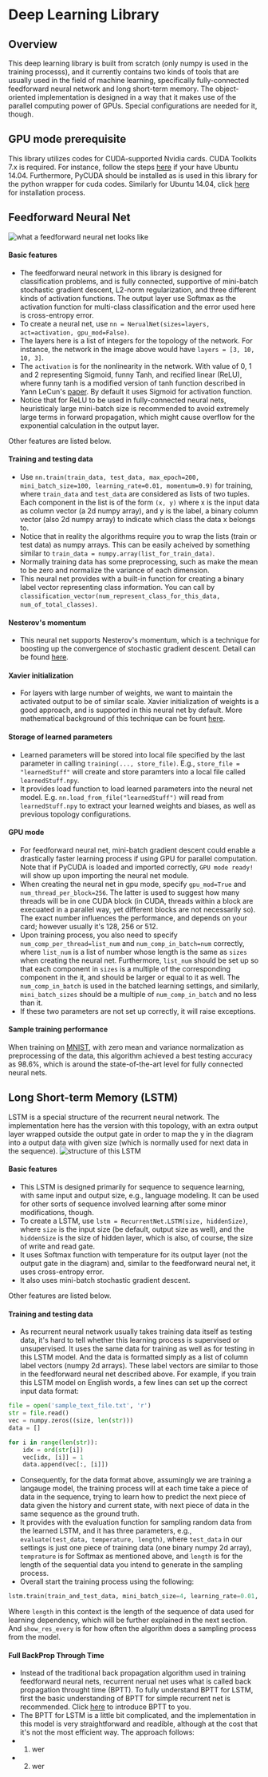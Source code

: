 # Deep Learning Library

## Overview
This deep learning library is built from scratch (only numpy is used in the training processs), and it currently contains two kinds of tools that are usually used in the field of machine learning, specifically fully-connected feedforward neural network and long short-term memory. The object-oriented implementation is designed in a way that it makes use of the parallel computing power of GPUs. Special configurations are needed for it, though.

## GPU mode prerequisite
This library utilizes codes for CUDA-supported Nvidia cards. CUDA Toolkits 7.x is required. For instance, follow the steps [here](http://www.r-tutor.com/gpu-computing/cuda-installation/cuda7.5-ubuntu) if your have Ubuntu 14.04. Furthermore, PyCUDA should be installed as is used in this library for the python wrapper for cuda codes. Similarly for Ubuntu 14.04, click [here](https://wiki.tiker.net/PyCuda/Installation/Linux/Ubuntu) for installation process. 

## Feedforward Neural Net
![what a feedforward neural net looks like](https://github.com/SeanJia/DeepLearningLibrary/blob/master/readme-images/1.png)
#### Basic features
* The feedforward neural network in this library is designed for classification problems, and is fully connected, supportive of mini-batch stochastic gradient descent, L2-norm regularization, and three different kinds of activation functions. The output layer use Softmax as the activation function for multi-class classification and the error used here is cross-entropy error.
* To create a neural net, use `nn = NerualNet(sizes=layers, act=activation, gpu_mod=False)`. 
* The layers here is a list of integers for the topology of the network. For instance, the network in the image above would have `layers = [3, 10, 10, 3]`. 
* The `activation` is for the nonlinearity in the network. With value of 0, 1 and 2 representing Sigmoid, funny Tanh, and recified linear (ReLU), where funny tanh is a modified version of tanh function described in Yann LeCun's [paper](http://yann.lecun.com/exdb/publis/pdf/lecun-98b.pdf). By default it uses Sigmoid for activation function.
* Notice that for ReLU to be used in fully-connected neural nets, heuristicaly large mini-batch size is recommended to avoid extremely large terms in forward propagation, which might cause overflow for the exponential calculation in the output layer.

Other features are listed below.

#### Training and testing data
* Use `nn.train(train_data, test_data, max_epoch=200, mini_batch_size=100, learning_rate=0.01, momentum=0.9)` for training, where `train_data` and `test_data` are considered as lists of two tuples. Each component in the list is of the form `(x, y)` where x is the input data as column vector (a 2d numpy array), and y is the label, a binary column vector (also 2d numpy array) to indicate which class the data x belongs to. 
* Notice that in reality the algorithms require you to wrap the lists (train or test data) as numpy arrays. This can be easily acheived by something similar to `train_data = numpy.array(list_for_train_data)`.
* Normally training data has some preprocessing, such as make the mean to be zero and normalize the variance of each dimension.
* This neural net provides with a built-in function for creating a binary label vector representing class information. You can call by `classification_vector(num_represent_class_for_this_data, num_of_total_classes)`.

#### Nesterov's momentum
* This neural net supports Nesterov's momentum, which is a technique for boosting up the convergence of stochastic gradient descent. Detail can be found [here](https://blogs.princeton.edu/imabandit/2013/04/01/acceleratedgradientdescent/).

#### Xavier initialization
* For layers with large number of weights, we want to maintain the activated output to be of similar scale. Xavier initialization of weights is a good approach, and is supported in this neural net by default. More mathematical background of this technique can be fount [here](http://andyljones.tumblr.com/post/110998971763/an-explanation-of-xavier-initialization).

#### Storage of learned parameters
* Learned parameters will be stored into local file specified by the last parameter in calling `training(..., store_file)`. E.g., `store_file = "learnedStuff"` will create and store paramters into a local file called `learnedStuff.npy`.
* It provides load function to load learned parameters into the neural net model. E.g. `nn.load_from_file("learnedStuff")` will read from `learnedStuff.npy` to extract your learned weights and biases, as well as previous topology configurations.

#### GPU mode
* For feedforward neural net, mini-batch gradient descent could enable a drastically faster learning process if using GPU for parallel computation. Note that if PyCUDA is loaded and imported correctly, `GPU mode ready!` will show up upon importing the neural net module.
* When creating the neural net in gpu mode, specify `gpu_mod=True` and `num_thread_per_block=256`. The latter is used to suggest how many threads will be in one CUDA block (in CUDA, threads within a block are execuated in a parallel way, yet different blocks are not necessarily so). The exact number influences the performance, and depends on your card; however usually it's 128, 256 or 512. 
* Upon training process, you also need to specify `num_comp_per_thread=list_num` and `num_comp_in_batch=num` correctly, where `list_num` is a list of number whose length is the same as `sizes` when creating the neural net. Furthermore, `list_num` should be set up so that each component in `sizes` is a multiple of the corresponding component in the it, and should be larger or equal to it as well. The `num_comp_in_batch` is used in the batched learning settings, and similarly, `mini_batch_sizes` should be a multiple of `num_comp_in_batch` and no less than it.
* If these two parameters are not set up correctly, it will raise exceptions.

#### Sample training performance
When training on [MNIST](http://yann.lecun.com/exdb/mnist/), with zero mean and variance normalization as preprocessing of the data, this algorithm achieved a best testing accuracy as 98.6%, which is around the state-of-the-art level for fully connected neural nets.

## Long Short-term Memory (LSTM) 
LSTM is a special structure of the recurrent neural network. The implementation here has the version with this topology, with an extra output layer wrapped outside the output gate in order to map the y in the diagram into a output data with given size (which is normally used for next data in the sequence). 
![structure of this LSTM](https://github.com/SeanJia/DeepLearningLibrary/blob/master/readme-images/2.png)

#### Basic features
* This LSTM is designed primarily for sequence to sequence learning, with same input and output size, e.g., language modeling. It can be used for other sorts of sequence involved learning after some minor modifications, though.
* To create a LSTM, use `lstm = RecurrentNet.LSTM(size, hiddenSize)`, where `size` is the input size (be default, output size as well), and the `hiddenSize` is the size of hidden layer, which is also, of course, the size of write and read gate. 
* It uses Softmax function with temperature for its output layer (not the output gate in the diagram) and, similar to the feedforward neural net, it uses cross-entropy error. 
* It also uses mini-batch stochastic gradient descent.

Other features are listed below.

#### Training and testing data
* As recurrent neural network usually takes training data itself as testing data, it's hard to tell whether this learning process is supervised or unsupervised. It uses the same data for training as well as for testing in this LSTM model. And the data is formatted simply as a list of column label vectors (numpy 2d arrays). These label vectors are similar to those in the feedforward neural net described above. For example, if you train this LSTM model on English words, a few lines can set up the correct input data format:
```python
file = open('sample_text_file.txt', 'r')
str = file.read()
vec = numpy.zeros((size, len(str)))
data = []

for i in range(len(str)):
    idx = ord(str[i])
    vec[idx, [i]] = 1
    data.append(vec[:, [i]])
```
* Consequently, for the data format above, assumingly we are training a langauge model, the training process will at each time take a piece of data in the sequence, trying to learn how to predict the next piece of data given the history and current state, with next piece of data in the same sequence as the ground truth.
* It provides with the evaluation function for sampling random data from the learned LSTM, and it has three parameters, e.g., `evaluate(test_data, temperature, length)`, where `test_data` in our settings is just one piece of training data (one binary numpy 2d array), `temprature` is for Softmax as mentioned above, and `length` is for the length of the sequential data you intend to generate in the sampling process.
* Overall start the training process using the following:
```python
lstm.train(train_and_test_data, mini_batch_size=4, learning_rate=0.01, temperature=2, length=10, show_res_every=100)
```
Where `length` in this context is the length of the sequence of data used for learning dependency, which will be further explained in the next section. And `show_res_every` is for how often the algorithm does a sampling process from the model.

#### Full BackProp Through Time
* Instead of the traditional back propagation algorithm used in training feedforward neural nets, recurrent nerual net uses what is called back propagation throught time (BPTT). To fully understand BPTT for LSTM, first the basic understanding of BPTT for simple recurrent net is recommended. Click [here](http://www.wildml.com/2015/10/recurrent-neural-networks-tutorial-part-3-backpropagation-through-time-and-vanishing-gradients/) to introduce BPTT to you. 
* The BPTT for LSTM is a little bit complicated, and the implementation in this model is very straightforward and readible, although at the cost that it's not the most efficient way. The approach follows:
* 1. wer
* 2. wer
